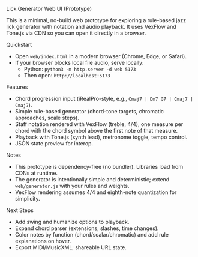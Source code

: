 Lick Generator Web UI (Prototype)

This is a minimal, no-build web prototype for exploring a rule-based jazz lick generator with notation and audio playback. It uses VexFlow and Tone.js via CDN so you can open it directly in a browser.

Quickstart

- Open `web/index.html` in a modern browser (Chrome, Edge, or Safari).
- If your browser blocks local file audio, serve locally:
  - Python: `python3 -m http.server -d web 5173`
  - Then open: `http://localhost:5173`

Features

- Chord progression input (iRealPro-style, e.g., `Cmaj7 | Dm7 G7 | Cmaj7 | Cmaj7`).
- Simple rule-based generator (chord-tone targets, chromatic approaches, scale steps).
- Staff notation rendered with VexFlow (treble, 4/4), one measure per chord with the chord symbol above the first note of that measure.
- Playback with Tone.js (synth lead), metronome toggle, tempo control.
- JSON state preview for interop.

Notes

- This prototype is dependency-free (no bundler). Libraries load from CDNs at runtime.
- The generator is intentionally simple and deterministic; extend `web/generator.js` with your rules and weights.
- VexFlow rendering assumes 4/4 and eighth-note quantization for simplicity.

Next Steps

- Add swing and humanize options to playback.
- Expand chord parser (extensions, slashes, time changes).
- Color notes by function (chord/scalar/chromatic) and add rule explanations on hover.
- Export MIDI/MusicXML; shareable URL state.
